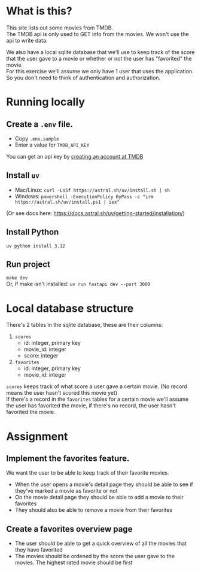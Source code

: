 # What is this?
This site lists out some movies from TMDB.  
The TMDB api is only used to GET info from the movies. We won't use the api to write data.  

We also have a local sqlite database that we'll use to keep track of the score that the user gave to a movie or whether or not the user has "favorited" the movie.  
For this exercise we'll assume we only have 1 user that uses the application.  
So you don't need to think of authentication and authorization. 


# Running locally
## Create a `.env` file.
- Copy `.env.sample`
- Enter a value for `TMDB_API_KEY`

You can get an api key by [creating an account at TMDB](https://www.themoviedb.org/login?to=read_me&redirect=%2Freference%2Fintro%2Fauthentication)

## Install `uv`
- Mac/Linux: `curl -LsSf https://astral.sh/uv/install.sh | sh`
- Windows: `powershell -ExecutionPolicy ByPass -c "irm https://astral.sh/uv/install.ps1 | iex"`

(Or see docs here: https://docs.astral.sh/uv/getting-started/installation/)

## Install Python
`uv python install 3.12`

## Run project
`make dev`  
Or, if make isn't installed: `uv run fastapi dev --port 3000`
 


# Local database structure
There's 2 tables in the sqlite database, these are their columns:

1. `scores`
   - id: integer, primary key
   - movie_id: integer
   - score: integer
2. `favorites`
   - id: integer, primary key
   - movie_id: integer

`scores` keeps track of what score a user gave a certain movie. (No record means the user hasn't scored this movie yet)  
If there's a record in the `favorites` tables for a certain movie we'll assume the user has favorited the movie, if there's no record, the user hasn't 
favorited the movie.


# Assignment

## Implement the favorites feature. 
We want the user to be able to keep track of their favorite movies.  
- When the user opens a movie's detail page they should be able to see if they've marked a movie as favorite or not
- On the movie detail page they should be able to add a movie to their favorites
- They should also be able to remove a movie from their favorites 
 
## Create a favorites overview page
- The user should be able to get a quick overview of all the movies that they have favorited
- The movies should be ordened by the score the user gave to the movies.
  The highest rated movie should be first